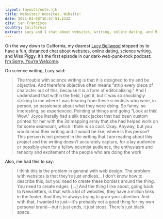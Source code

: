 ```yaml
---
layout: layouts/note.njk
title: Websites? Wobsites. Wibsits!
date: 2021-03-08T16:57:51.233Z
city: San Francisco
country: California
extract: Lucy and I chat about websites, writing, online dating, and Miss Piggy.
---
```


On the way down to California, my dearest [Lucy Bellwood](https://lucybellwood.com/) stopped by to have a fun, distanced chat about websites, online dating, science writing, and Miss Piggy. It’s the first episode in our dark-web-punk-rock podcast: [I’m Sorry, You’re Welcome](https://lucybellwood.com/websites-wobsites-wibsits/).

On science writing, Lucy said:

> The trouble with science writing is that it is designed to try and be objective. And therefore objective often means "strip every piece of character out of this, because it is a form of editorializing." And I understand that within the field, I get it, but it was so shockingly striking to me where I was hearing from these scientists who were, in person, so passionate about what they were doing. So funny, so interesting, so experienced. Pointing at things and going "Look at this! Wow." Joyce literally had a silk track jacket that had been custom printed for her with the 3d mapping array that she had helped work on for some seamount, which I think is so cool. Okay. Anyway, but you would read their writing and it would be like, where is this person? This person is not present in the writing that I am reading about this project and the writing doesn't accurately capture, for a lay audience or possibly even for a fellow scientist audience, the enthusiasm and tenacity and excitement of the people who are doing the work.

Also, me had this to say:

> I think this is the problem in general with web design. The problem with websites is that they're just endless... I don't know how to describe this, but you need to create these borders around the thing. You need to create edges. [...] And the thing I like about, going back to Newsletters, is that with a lot of websites, they have a million links in the footer. And they're always trying to grab your attention. And with that, I wanted to just—it's probably not a good thing for my own personal brand—but it just ends, it just stops. There's just black space.
